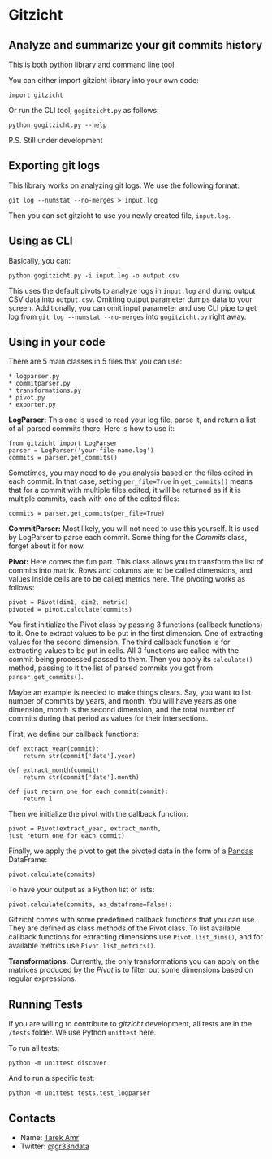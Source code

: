 Gitzicht
=========

Analyze and summarize your git commits history
----------------------------------------------

This is both python library and command line tool. 

You can either import gitzicht library into your own code:

    import gitzicht

Or run the CLI tool, `gogitzicht.py` as follows:

    python gogitzicht.py --help


P.S. Still under development

Exporting git logs
-------------------

This library works on analyzing git logs. We use the following format:

    git log --numstat --no-merges > input.log

Then you can set gitzicht to use you newly created file, `input.log`. 

Using as CLI
-------------

Basically, you can:

    python gogitzicht.py -i input.log -o output.csv

This uses the default pivots to analyze logs in `input.log` and dump output CSV data into `output.csv`. Omitting output parameter dumps data to your screen. Additionally, you can omit input parameter and use CLI pipe to get log from `git log --numstat --no-merges` into `gogitzicht.py` right away. 

Using in your code
-------------------

There are 5 main classes in 5 files that you can use:

    * logparser.py
    * commitparser.py
    * transformations.py
    * pivot.py
    * exporter.py

**LogParser:** This one is used to read your log file, parse it, and return a list of all parsed commits there. Here is how to use it:

    from gitzicht import LogParser
    parser = LogParser('your-file-name.log')
    commits = parser.get_commits()

Sometimes, you may need to do you analysis based on the files edited in each commit. In that case, setting `per_file=True` in `get_commits()` means that for a commit with multiple files edited, it will be returned as if it is multiple commits, each with one of the edited files:

    commits = parser.get_commits(per_file=True)


**CommitParser:** Most likely, you will not need to use this yourself. It is used by LogParser to parse each commit. Some thing for the *Commits* class, forget about it for now.

**Pivot:** Here comes the fun part. This class allows you to transform the list of commits into matrix. Rows and columns are to be called dimensions, and values inside cells are to be called metrics here. The pivoting works as follows:

    pivot = Pivot(dim1, dim2, metric)
    pivoted = pivot.calculate(commits)

You first initialize the Pivot class by passing 3 functions (callback functions) to it. One to extract values to be put in the first dimension. One of extracting values for the second dimension. The third callback function is for extracting values to be put in cells. All 3 functions are called with the commit being processed passed to them. Then you apply its `calculate()` method, passing to it the list of parsed commits you got from `parser.get_commits()`.  

Maybe an example is needed to make things clears. Say, you want to list number of commits by years, and month. You will have years as one dimension, month is the second dimension, and the total number of commits during that period as values for their intersections. 

First, we define our callback functions:

    def extract_year(commit): 
        return str(commit['date'].year)

    def extract_month(commit): 
        return str(commit['date'].month)

    def just_return_one_for_each_commit(commit):
        return 1

Then we initialize the pivot with the callback function:

    pivot = Pivot(extract_year, extract_month, just_return_one_for_each_commit)

Finally, we apply the pivot to get the pivoted data in the form of a [Pandas](http://pandas.pydata.org/) DataFrame:

    pivot.calculate(commits)

To have your output as a Python list of lists:
    
    pivot.calculate(commits, as_dataframe=False):

Gitzicht comes with some predefined callback functions that you can use. They are defined as class methods of the Pivot class. To list available callback functions for extracting dimensions use `Pivot.list_dims()`, and for available metrics use `Pivot.list_metrics()`.

**Transformations:** Currently, the only transformations you can apply on the matrices produced by the _Pivot_ is to filter out some dimensions based on regular expressions.

Running Tests
--------------

If you are willing to contribute to _gitzicht_ development, all tests are in the `/tests` folder. We use Python `unittest` here. 

To run all tests:

    python -m unittest discover

And to run a specific test:

    python -m unittest tests.test_logparser


Contacts
--------
 
+ Name: [Tarek Amr](http://tarekamr.appspot.com/)
+ Twitter: [@gr33ndata](https://twitter.com/gr33ndata)
